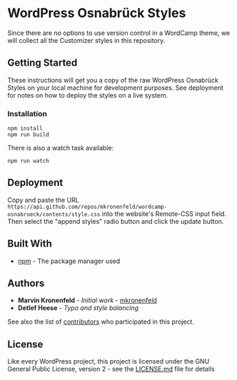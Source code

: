 # WordPress Osnabrück Styles

Since there are no options to use version control in a WordCamp theme, we will collect all the Customizer styles in this repository.

## Getting Started

These instructions will get you a copy of the raw WordPress Osnabrück Styles on your local machine for development purposes. See deployment for notes on how to deploy the styles on a live system.

### Installation

```
npm install
npm run build
```

There is also a watch task available:
```
npm run watch
```

## Deployment

Copy and paste the URL `https://api.github.com/repos/mkronenfeld/wordcamp-osnabrueck/contents/style.css` into the website's Remote-CSS input field. Then select the "append styles" radio button and click the update button.

## Built With

* [npm](https://www.npmjs.com/) - The package manager used

## Authors

* **Marvin Kronenfeld** - *Initial work* - [mkronenfeld](https://github.com/mkronenfeld)
* **Detlef Heese** - *Typo and style balancing*

See also the list of [contributors](https://github.com/mkronenfeld/wordcamp-osnabrueck/contributors) who participated in this project.

## License

Like every WordPress project, this project is licensed under the GNU General Public License, version 2 - see the [LICENSE.md](LICENSE.md) file for details
